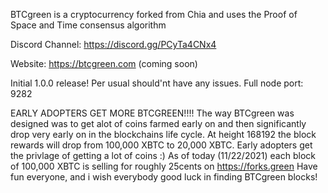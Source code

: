 BTCgreen is a cryptocurrency forked from Chia and uses the Proof of Space and Time consensus algorithm

Discord Channel: https://discord.gg/PCyTa4CNx4

Website: https://btcgreen.com (coming soon)

Initial 1.0.0 release!
Per usual should'nt have any issues.
Full node port: 9282


EARLY ADOPTERS GET MORE BTCGREEN!!!!
The way BTCgreen was designed was to get alot of coins farmed early on and then significantly drop very early on in the blockchains life cycle.
At height 168192 the block rewards will drop from 100,000 XBTC to 20,000 XBTC.
Early adopters get the privlage of getting a lot of coins :)
As of today (11/22/2021) each block of 100,000 XBTC is selling for roughly 25cents on https://forks.green
Have fun everyone, and i wish everybody good luck in finding BTCgreen blocks!
